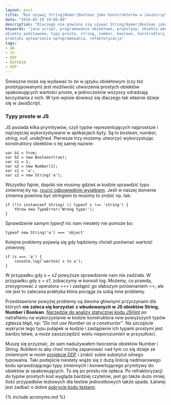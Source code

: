 ```yaml
---
layout: post
title: "Nie używaj String|Numer|Boolean jako konstruktorów w JavaScript!"
date: "2016-05-19 19:00:00"
description: "Dlaczego nie powinno się używać String|Numer|Boolean jako konstruktorów w JavaScript?"
keywords: "java script, programowanie obiektowe, prymitywy, obiekty wbudowane,
obiekty podstawowe, typy proste, string, number, boolean, konstruktory, dobre 
praktyki wytwarzania oprogramowania, refaktoryzacja"
tags:
- QA
- JS
- DDF
- DSP2016
- OOP
---
```


Śmieszne może się wydawać to że w języku obiektowym (czy też prototypowanym) jest 
możliwość utworzenia prostych obiektów opakowujących wartości proste, a 
jednocześnie wszyscy odradzają korzystania z nich. W tym wpisie dowiesz się dlaczego
tak właśnie dzieje się w JavaScript.

### Typy proste w JS

JS posiada kilka prymitywów, czyli typów reprezentujących najprostsze i najczęściej
wykorzystywane w aplikacjach byty. Są to *boolean, number, string, null, undefined*.
Pierwsze trzy możemy utworzyć wykorzystując konstruktory obiektów o tej samej nazwie:

    var b1 = true;
    var b2 = new Boolean(true);
    var n1 = 1;
    var n2 = new Number(1);
    var s1 = 'a';
    var s2 = new String('a');

Wszystko fajnie, dopóki nie musimy gdzieś w kodzie sprawdzić typu zmiennej by np.
[rzucić odpowiednim wyjątkiem][1]. Jeśli w naszej domenie zmienna powinna być 
stringiem to musimy to zrobić np. tak:

    if (!(s instanceof String) || typeof s !== 'string') {
        throw new TypeError('Wrong type!');
    }

Sprawdzenie samym *typeof* nic nam niestety nie pomoże bo:

    typeof new String('a') === 'object'

Kolejne problemy pojawią się gdy będziemy chcieli porównać wartość zmiennej:

    if (s === 'a') {
        console.log('wartość s to a');
    }

W przypadku gdy *s = s2* powyższe sprawdzenie nam nie zadziała. W przypadku gdy 
*s = s1*, zobaczymy w konsoli log. Możemy, co prawda, zrezygnować z operatora ===
i zastąpić go słabszym porównaniem ==, ale nie jest to zalecana praktyka która 
pociąga za sobą inne problemy.

Przedstawione powyżej problemy są dwoma głównymi przyczynami dla których **nie zaleca
się korzystać z wbudowanych w JS obiektów String, Number i Boolean**. [Narzędzie
do analizy statycznej kodu JSHint][2] po natrafieniu na wykorzystanie w kodzie 
konstruktora *new* powyższych typów zgłasza błąd, np: *"Do not use Number as a 
constructor"*. Na szczęście wykrycie tego typu pułapek w kodzie i zastąpienie
ich typami prostymi jest bardzo łatwe, a może zaoszczędzić wielu nieporozumień
w przyszłości. 

Muszę się przyznać, że sam nadużywałem tworzenia obiektów Number i String. Robiłem 
to aby choć trochę zapanować nad tym co się dzieje ze zmiennymi w moim [projekcie
DDF][3] i zrobić sobie substytut silnego typowania. Taki podejście niestety wiąże 
się z dużą ilością nadmiarowego kodu sprawdzającego typy zmiennych i konwertującego
prymitywy do obiektów je opakowujących. To się po prostu nie opłaca. Po 
refraktoryzacji do typów prostych kod wygląda bardziej czytelnie, jest go także
dużo mniej. Ilość przypadków testowych dla testów jednostkowych także spada.
Łatwiej jest zadbać o dobre [pokrycie kodu testami][4].

[1]: {{site.url}}/2016/04/05/typy-wyjatkow-w-javascript.html
[2]: {{site.url}}/2016/05/16/jshint-jakosc-kodu-js-pod-kontrola.html
[3]: https://github.com/maciejlew/drug-dose-framework
[4]: {{site.url}}/2016/05/18/code-coverage-w-karma.html

{% include acronyms.md %}
